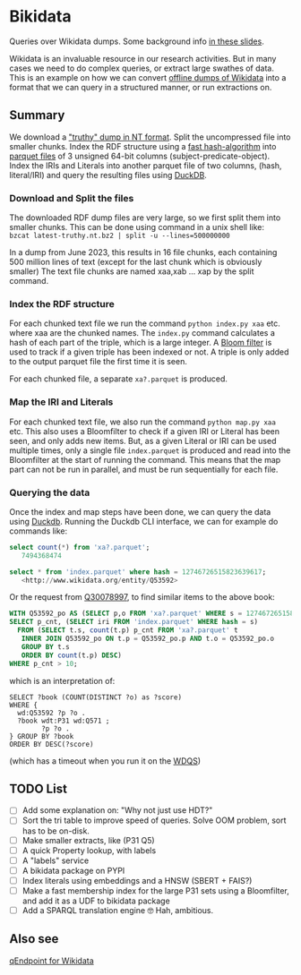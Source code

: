 # Bikidata

Queries over Wikidata dumps. Some background info [in these slides](FIZ-ISE_seminar_20230816.pdf).

Wikidata is an invaluable resource in our research activities. But in many cases we need to do complex queries, or extract large swathes of data. This is an example on how we can convert [offline dumps of Wikidata](https://www.mediawiki.org/wiki/Wikibase/Indexing/RDF_Dump_Format) into a format that we can query in a structured manner, or run extractions on.

## Summary

We download a ["truthy" dump in NT format](https://dumps.wikimedia.org/wikidatawiki/entities/latest-truthy.nt.bz2). Split the uncompressed file into smaller chunks. Index the RDF structure using a [fast hash-algorithm](https://xxhash.com/) into [parquet files](https://parquet.apache.org/) of 3 unsigned 64-bit columns (subject-predicate-object). Index the IRIs and Literals into another parquet file of two columns, (hash, literal/IRI) and query the resulting files using [DuckDB](https://duckdb.org/).

### Download and Split the files

The downloaded RDF dump files are very large, so we first split them into smaller chunks. This can be done using command in a unix shell like:  
`bzcat latest-truthy.nt.bz2 | split -u --lines=500000000`

In a dump from June 2023, this results in 16 file chunks, each containing 500 million lines of text (except for the last chunk which is obviously smaller)
The text file chunks are named xaa,xab ... xap by the split command.

### Index the RDF structure

For each chunked text file we run the command `python index.py xaa` etc. where xaa are the chunked names. The `index.py` command calculates a hash of each part of the triple, which is a large integer. A [Bloom filter](https://en.wikipedia.org/wiki/Bloom_filter) is used to track if a given triple has been indexed or not. A triple is only added to the output parquet file the first time it is seen.

For each chunked file, a separate `xa?.parquet` is produced.

### Map the IRI and Literals

For each chunked text file, we also run the command `python map.py xaa` etc. This also uses a Bloomfilter to check if a given IRI or Literal has been seen, and only adds new items. But, as a given Literal or IRI can be used multiple times, only a single file `index.parquet` is produced and read into the Bloomfilter at the start of running the command. This means that the map part can not be run in parallel, and must be run sequentially for each file.

### Querying the data

Once the index and map steps have been done, we can query the data using [Duckdb](https://duckdb.org/). Running the Duckdb CLI interface, we can for example do commands like:

```SQL
select count(*) from 'xa?.parquet';
   7494368474
```

```SQL
select * from 'index.parquet' where hash = 12746726515823639617;
   <http://www.wikidata.org/entity/Q53592>
```

Or the request from [Q30078997](https://www.wikidata.org/wiki/Q30078997), to find similar items to the above book:

```SQL
WITH Q53592_po AS (SELECT p,o FROM 'xa?.parquet' WHERE s = 12746726515823639617)
SELECT p_cnt, (SELECT iri FROM 'index.parquet' WHERE hash = s)
  FROM (SELECT t.s, count(t.p) p_cnt FROM 'xa?.parquet' t
   INNER JOIN Q53592_po ON t.p = Q53592_po.p AND t.o = Q53592_po.o
   GROUP BY t.s
   ORDER BY count(t.p) DESC)
WHERE p_cnt > 10;
```

which is an interpretation of:

```sparql
SELECT ?book (COUNT(DISTINCT ?o) as ?score)
WHERE {
  wd:Q53592 ?p ?o .
  ?book wdt:P31 wd:Q571 ;
        ?p ?o .
} GROUP BY ?book
ORDER BY DESC(?score)
```

(which has a timeout when you run it on the [WDQS](https://query.wikidata.org/))

## TODO List

- [ ] Add some explanation on: "Why not just use HDT?"
- [ ] Sort the tri table to improve speed of queries. Solve OOM problem, sort has to be on-disk.
- [ ] Make smaller extracts, like (P31 Q5)
- [ ] A quick Property lookup, with labels
- [ ] A "labels" service
- [ ] A bikidata package on PYPI
- [ ] Index literals using embeddings and a HNSW (SBERT + FAIS?)
- [ ] Make a fast membership index for the large P31 sets using a Bloomfilter, and add it as a UDF to bikidata package
- [ ] Add a SPARQL translation engine  🤓 Hah, ambitious.

## Also see

[qEndpoint for Wikidata](https://github.com/the-qa-company/qEndpoint#qacompanyqendpoint-wikidata)
